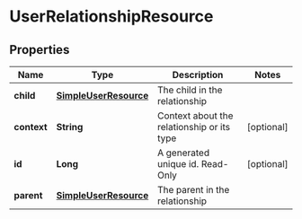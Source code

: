 
# UserRelationshipResource

## Properties
Name | Type | Description | Notes
------------ | ------------- | ------------- | -------------
**child** | [**SimpleUserResource**](SimpleUserResource.md) | The child in the relationship | 
**context** | **String** | Context about the relationship or its type |  [optional]
**id** | **Long** | A generated unique id. Read-Only |  [optional]
**parent** | [**SimpleUserResource**](SimpleUserResource.md) | The parent in the relationship | 




